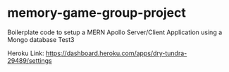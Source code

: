 # memory-game-group-project


Boilerplate code to setup a MERN Apollo Server/Client Application using a Mongo database
Test3

Heroku Link: https://dashboard.heroku.com/apps/dry-tundra-29489/settings
